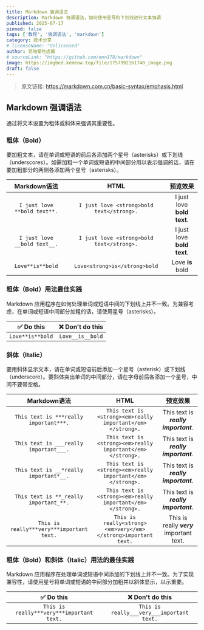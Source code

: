 ```yaml
---
title: Markdown 强调语法
description: Markdown 强调语法，如何使用星号和下划线进行文本强调
published: 2025-07-17
pinned: false
tags: ['教程', '强调语法', 'markdown']
category: 技术分享
# licenseName: "Unlicensed"
author: 克喵爱吃卤面
# sourceLink: "https://github.com/emn178/markdown"
image: https://imgbed.kemeow.top/file/1757992161740_image.png
draft: false
---
```


> 原文链接: https://markdown.com.cn/basic-syntax/emphasis.html

## Markdown 强调语法
通过将文本设置为粗体或斜体来强调其重要性。

### 粗体（Bold）
要加粗文本，请在单词或短语的前后各添加两个星号（asterisks）或下划线（underscores）。如需加粗一个单词或短语的中间部分用以表示强调的话，请在要加粗部分的两侧各添加两个星号（asterisks）。

| Markdown语法 | HTML | 预览效果 |
| :---: | :---: | :---: |
| `I just love **bold text**.` |	`I just love <strong>bold text</strong>.` |	I just love **bold text**. |
| `I just love __bold text__.` |	`I just love <strong>bold text</strong>.` |	I just love **bold text**. |
| `Love**is**bold` |	`Love<strong>is</strong>bold` |	Love **is** bold |

### 粗体（Bold）用法最佳实践
Markdown 应用程序在如何处理单词或短语中间的下划线上并不一致。为兼容考虑，在单词或短语中间部分加粗的话，请使用星号（asterisks）。

| ✅  Do this	 | ❌  Don't do this |
| :---: | :---: |
| `Love**is**bold` |	`Love__is__bold` |

### 斜体（Italic）
要用斜体显示文本，请在单词或短语前后添加一个星号（asterisk）或下划线（underscore）。要斜体突出单词的中间部分，请在字母前后各添加一个星号，中间不要带空格。

|Markdown语法 |	HTML |	预览效果 |
| :---: | :---: | :---: |
|`This text is ***really important***.`|`This text is <strong><em>really important</em></strong>.`|	This text is ***really important***.|
|`This text is ___really important___.`|	`This text is <strong><em>really important</em></strong>.` |	This text is ___really important___.|
|`This text is __*really important*__.` |	`This text is <strong><em>really important</em></strong>.` |	This text is __*really important*__. |
|`This text is **_really important_**.` |	`This text is <strong><em>really important</em></strong>.` |	This text is **_really important_**. |
|`This is really***very***important text.`|	`This is really<strong><em>very</em></strong>important text.`|	This is really ***very*** important text.|

### 粗体（Bold）和斜体（Italic）用法的最佳实践
Markdown 应用程序在处理单词或短语中间添加的下划线上并不一致。为了实现兼容性，请使用星号将单词或短语的中间部分加粗并以斜体显示，以示重要。

|✅  Do this|	❌  Don't do this|
| :---: | :---: |
|`This is really***very***important text.`|	`This is really___very___important text.`|